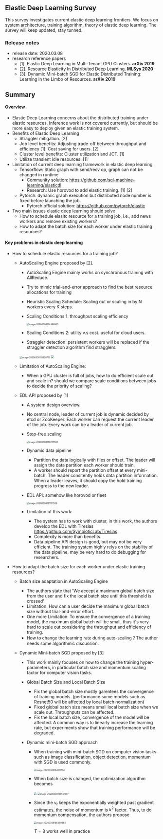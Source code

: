 ## Elastic Deep Learning Survey

This survey investigates current elastic deep learning frontiers. We focus on system architecture, training algorithm, theory of elastic deep learning. The survey will keep updated, stay tunned.

### Release notes

- release date: 2020.03.08
- research reference papers
  - [1]. Elastic Deep Learning in Multi-Tenant GPU Clusters. **arXiv 2019**
  - [2]. Resource Elasticity In Distributed Deep Learning. **MLSys 2020**
  - [3]. Dynamic Mini-batch SGD for Elastic Distributed Training: Learning in the Limbo of Resources. **arXiv 2019**

## Summary

#### Overview

* Elastic Deep Learning concerns about the distributed training under elastic resources. Inference work is not covered currently, but should be more easy to deploy given an elastic training system.
* Benefits of Elastic Deep Learning
  * Straggler mitigation. [2]
  * Job level benefits: Adjusting trade-off between throughput and efficiency [1]. Cost saving for users. [2]
  * Cluster level benefits: Cluster utilization and JCT. [1]
  * Utilize transient idle resources. [1]
* Limitation of current deep learning framework in elastic deep learning
  * Tensorflow: Static graph with send/recv op, graph can not be changed in runtime
    * Community solution: https://github.com/sql-machine-learning/elasticdl
    * Research: Use horovod to add elastic training. [1] [2]
  * Pytorch: dynamic graph execution but distributed node number is fixed before launching the job.
    * Pytorch official solution: https://github.com/pytorch/elastic
* Two main issues elastic deep learning should solve
  * How to schedule elasitc resource for a training job, i.e., add news workers and remove existing workers? 
  * How to adapt the batch size for each worker under elastic training resources?

#### Key problems in elastic deep learning

* How to schedule elastic resources for a training job?

  * AutoScaling Engine proposed by [2]. 

    * AutoScaling Engine mainly works on synchronous training with AllReduce. 

    * Try to mimic trial-and-error approach to find the best resource allocations for training

    * Heuristic Scaling Schedule: Scaling out or scaling in by N workers every K steps.

    * Scaling Conditions 1: throughput scaling efficiency

      <img src="/Users/dongdaxiang/Library/Application Support/typora-user-images/image-20200308154346960.png" alt="image-20200308154346960" style="zoom:50%;" />

    * Scaling Conditions 2: utility v.s cost. useful for cloud users.

    * Straggler detection: persistent workers will be replaced if the straggler detection algorithm find stragglers.

    <img src="/Users/dongdaxiang/Library/Application Support/typora-user-images/image-20200308151820712.png" alt="image-20200308151820712" style="zoom:50%;" />

    <img src="/Users/dongdaxiang/Library/Application Support/typora-user-images/image-20200308151915259.png" style="zoom:60%;" />

  * Limitation of AutoScaling Engine:

    * When a GPU cluster is full of jobs, how to do efficient scale out and scale in? should we compare scale conditions between jobs to decide the priority of scaling?

  * EDL API proposed by [1]

    * A system design overview.

    * No central node, leader of current job is dynamic decided by etcd or ZooKeeper. Each worker can request the current leader of the job. Every work can be a leader of current job.

    * Stop-free scaling

      <img src="/Users/dongdaxiang/Library/Application Support/typora-user-images/image-20200308160255565.png" alt="image-20200308160255565" style="zoom:50%;" />

    * Dynamic data pipeline

      * Partition the data logically with files or offset. The leader will assign the data partition each worker should train. 
      * A worker should report the partition offset at every mini-batch. The leader consitently holds data partition information. When a leader leaves, it should copy the hold training progress to the new leader.

    * EDL API: somehow like horovod or fleet

      <img src="/Users/dongdaxiang/Library/Application Support/typora-user-images/image-20200308161157926.png" alt="image-20200308161157926" style="zoom:50%;" />

    * Limitation of this work: 

      * The system has to work with cluster, in this work, the authors develop the EDL with Tiresias https://github.com/SymbioticLab/Tiresias
      * Complexity is more than benefits.
      * Data pipeline API design is good, but may not be very efficient. The training system highly relys on the stability of the data pipeline, may be very hard to do debugging for researchers.

* How to adapt the batch size for each worker under elastic training resources?

  * Batch size adaptation in AutoScaling Engine

    * The authors state that 'We accept a maximum global batch size from the user and fix the local batch size until this threshold is crossed'
    * Limitation: How can a user decide the maximum global batch size without trial-and-error effort.
    * One more Limitation: To ensure the convergence of a training model, the maximum global batch will be small, thus it's very hard to scale out considering the throughput and efficiency of training. 
    * How to change the learning rate during auto-scaling？The author needs some algorithmic discussion.

  * Dynamic Mini-batch SGD proposed by [3]

    * This work mainly focuses on how to change the training hyper-parameters, in particular batch size and momentum scaling factor for computer vision tasks.

    * Global Batch Size and Local Batch Size

      * Fix the global batch size mostly garentees the convergence of training models. (performance some models such as Resnet50 will be affected by local batch normalization)
      * Fixed global batch size means small local batch size when we scale out. Throughputs can be affected.
      * Fix the local batch size, convergence of the model will be affected. A common way is to linearly increase the learning rate, but experiments show that training performance will be degraded.

    * Dynamic mini-batch SGD approach

      * When training with mini-batch SGD on computer vision tasks such as image classification, object detection, momentum with SGD is used commonly.

        <img src="/Users/dongdaxiang/Library/Application Support/typora-user-images/image-20200308164211734.png" alt="image-20200308164211734" style="zoom:50%;" />

      * When batch size is changed, the optimization algorithm becomes

        <img src="/Users/dongdaxiang/Library/Application Support/typora-user-images/image-20200308164409066.png" style="zoom:50%;" />

        <img src="/Users/dongdaxiang/Library/Application Support/typora-user-images/image-20200308164512597.png" alt="image-20200308164512597" style="zoom:50%;" />

      * Since the $v_t$ keeps the exponentially weighted past gradient estimates, the noise of momentum is $k^2$ factor. Thus, to do momentum compensation, the authors propose

        <img src="/Users/dongdaxiang/Library/Application Support/typora-user-images/image-20200308165440964.png" alt="image-20200308165440964" style="zoom:50%;" />

        $T=8$ works well in practice
